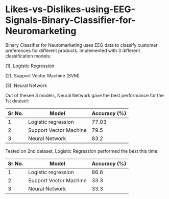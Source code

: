 # Likes-vs-Dislikes-using-EEG-Signals-Binary-Classifier-for-Neuromarketing
Binary Classifier for Neuromarketing uses EEG data to classify customer preferences for different products.
Implemented with 3 different classification models: 

(1). Logistic Regression

(2). Support Vector Machine (SVM)

(3). Neural Network

Out of thesee 3 models, Neural Network gave the best performance for the 1st dataset: 

|  Sr No.|          Model         | Accuracy (%) |
|--------|------------------------|--------------|
|    1   | Logistic regression    |    77.03     |
|    2   | Support Vector Machine |    79.5      |
|    3   | Neural Network         |    83.2      |


Tested on 2nd dataset, Logistic Regression performed the best this time:

|  Sr No.|          Model         | Accuracy (%) |
|--------|------------------------|--------------|
|    1   | Logistic regression    |    86.6      |
|    2   | Support Vector Machine |    33.3      |
|    3   | Neural Network         |    33.3      |








               



